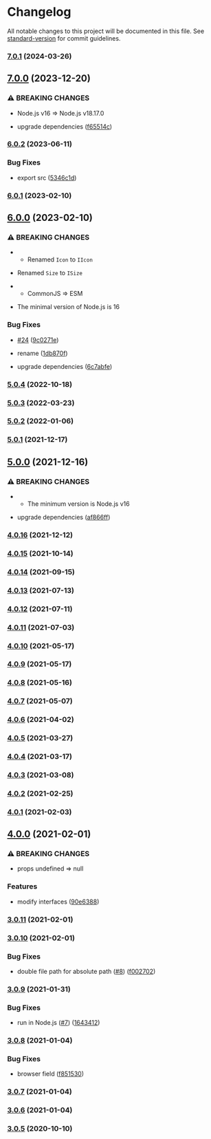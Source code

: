 # Changelog

All notable changes to this project will be documented in this file. See [standard-version](https://github.com/conventional-changelog/standard-version) for commit guidelines.

### [7.0.1](https://github.com/BlackGlory/parse-favicon/compare/v7.0.0...v7.0.1) (2024-03-26)

## [7.0.0](https://github.com/BlackGlory/parse-favicon/compare/v6.0.2...v7.0.0) (2023-12-20)


### ⚠ BREAKING CHANGES

* Node.js v16 => Node.js v18.17.0

* upgrade dependencies ([f65514c](https://github.com/BlackGlory/parse-favicon/commit/f65514c2ddf849a11b5a971f0c400a5500b999b2))

### [6.0.2](https://github.com/BlackGlory/parse-favicon/compare/v6.0.1...v6.0.2) (2023-06-11)


### Bug Fixes

* export src ([5346c1d](https://github.com/BlackGlory/parse-favicon/commit/5346c1d912ab364a89bc4db2b2024b2268d02ed8))

### [6.0.1](https://github.com/BlackGlory/parse-favicon/compare/v6.0.0...v6.0.1) (2023-02-10)

## [6.0.0](https://github.com/BlackGlory/parse-favicon/compare/v5.0.4...v6.0.0) (2023-02-10)


### ⚠ BREAKING CHANGES

* - Renamed `Icon` to `IIcon`
- Renamed `Size` to `ISize`
* - CommonJS => ESM
- The minimal version of Node.js is 16

### Bug Fixes

* [#24](https://github.com/BlackGlory/parse-favicon/issues/24) ([9c0271e](https://github.com/BlackGlory/parse-favicon/commit/9c0271e4f8fcc01a9e97e47ee03cab3317f15094))


* rename ([1db870f](https://github.com/BlackGlory/parse-favicon/commit/1db870f73ad32d37e35640d3ea6c022bd7f4d491))
* upgrade dependencies ([6c7abfe](https://github.com/BlackGlory/parse-favicon/commit/6c7abfeb8a7c080381bbd93f1bebf9161525f543))

### [5.0.4](https://github.com/BlackGlory/parse-favicon/compare/v5.0.3...v5.0.4) (2022-10-18)

### [5.0.3](https://github.com/BlackGlory/parse-favicon/compare/v5.0.2...v5.0.3) (2022-03-23)

### [5.0.2](https://github.com/BlackGlory/parse-favicon/compare/v5.0.1...v5.0.2) (2022-01-06)

### [5.0.1](https://github.com/BlackGlory/parse-favicon/compare/v5.0.0...v5.0.1) (2021-12-17)

## [5.0.0](https://github.com/BlackGlory/parse-favicon/compare/v4.0.16...v5.0.0) (2021-12-16)


### ⚠ BREAKING CHANGES

* - The minimum version is Node.js v16

* upgrade dependencies ([af866ff](https://github.com/BlackGlory/parse-favicon/commit/af866ff553e5f9f647835b88ff51d3128c8117da))

### [4.0.16](https://github.com/BlackGlory/parse-favicon/compare/v4.0.15...v4.0.16) (2021-12-12)

### [4.0.15](https://github.com/BlackGlory/parse-favicon/compare/v4.0.14...v4.0.15) (2021-10-14)

### [4.0.14](https://github.com/BlackGlory/parse-favicon/compare/v4.0.13...v4.0.14) (2021-09-15)

### [4.0.13](https://github.com/BlackGlory/parse-favicon/compare/v4.0.12...v4.0.13) (2021-07-13)

### [4.0.12](https://github.com/BlackGlory/parse-favicon/compare/v4.0.11...v4.0.12) (2021-07-11)

### [4.0.11](https://github.com/BlackGlory/parse-favicon/compare/v4.0.10...v4.0.11) (2021-07-03)

### [4.0.10](https://github.com/BlackGlory/parse-favicon/compare/v4.0.9...v4.0.10) (2021-05-17)

### [4.0.9](https://github.com/BlackGlory/parse-favicon/compare/v4.0.8...v4.0.9) (2021-05-17)

### [4.0.8](https://github.com/BlackGlory/parse-favicon/compare/v4.0.7...v4.0.8) (2021-05-16)

### [4.0.7](https://github.com/BlackGlory/parse-favicon/compare/v4.0.6...v4.0.7) (2021-05-07)

### [4.0.6](https://github.com/BlackGlory/parse-favicon/compare/v4.0.5...v4.0.6) (2021-04-02)

### [4.0.5](https://github.com/BlackGlory/parse-favicon/compare/v4.0.4...v4.0.5) (2021-03-27)

### [4.0.4](https://github.com/BlackGlory/parse-favicon/compare/v4.0.3...v4.0.4) (2021-03-17)

### [4.0.3](https://github.com/BlackGlory/parse-favicon/compare/v4.0.2...v4.0.3) (2021-03-08)

### [4.0.2](https://github.com/BlackGlory/parse-favicon/compare/v4.0.1...v4.0.2) (2021-02-25)

### [4.0.1](https://github.com/BlackGlory/parse-favicon/compare/v4.0.0...v4.0.1) (2021-02-03)

## [4.0.0](https://github.com/BlackGlory/parse-favicon/compare/v3.0.11...v4.0.0) (2021-02-01)


### ⚠ BREAKING CHANGES

* props undefined => null

### Features

* modify interfaces ([90e6388](https://github.com/BlackGlory/parse-favicon/commit/90e6388de50f790b5b485e72ab33a380c7838857))

### [3.0.11](https://github.com/BlackGlory/parse-favicon/compare/v3.0.10...v3.0.11) (2021-02-01)

### [3.0.10](https://github.com/BlackGlory/parse-favicon/compare/v3.0.9...v3.0.10) (2021-02-01)


### Bug Fixes

* double file path for absolute path ([#8](https://github.com/BlackGlory/parse-favicon/issues/8)) ([f002702](https://github.com/BlackGlory/parse-favicon/commit/f002702ba09aa25c3cb17f627015f068133d084a))

### [3.0.9](https://github.com/BlackGlory/parse-favicon/compare/v3.0.8...v3.0.9) (2021-01-31)


### Bug Fixes

* run in Node.js ([#7](https://github.com/BlackGlory/parse-favicon/issues/7)) ([1643412](https://github.com/BlackGlory/parse-favicon/commit/1643412e4b563768037375dfd5f9eba5a183b7d7))

### [3.0.8](https://github.com/BlackGlory/parse-favicon/compare/v3.0.7...v3.0.8) (2021-01-04)


### Bug Fixes

* browser field ([f851530](https://github.com/BlackGlory/parse-favicon/commit/f8515309504ac181246ae81225d7580d9e4d58d6))

### [3.0.7](https://github.com/BlackGlory/parse-favicon/compare/v3.0.6...v3.0.7) (2021-01-04)

### [3.0.6](https://github.com/BlackGlory/parse-favicon/compare/v3.0.5...v3.0.6) (2021-01-04)

### [3.0.5](https://github.com/BlackGlory/parse-favicon/compare/v3.0.4...v3.0.5) (2020-10-10)
